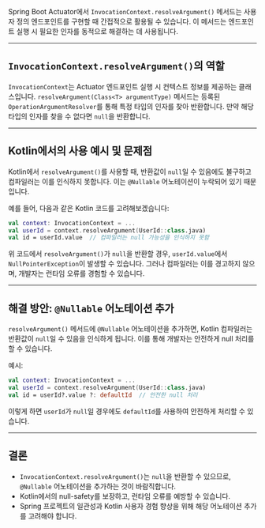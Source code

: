 Spring Boot Actuator에서 `InvocationContext.resolveArgument()` 메서드는 사용자 정의 엔드포인트를 구현할 때 간접적으로 활용될 수 있습니다. 이 메서드는 엔드포인트 실행 시 필요한 인자를 동적으로 해결하는 데 사용됩니다.

---

##  `InvocationContext.resolveArgument()`의 역할

`InvocationContext`는 Actuator 엔드포인트 실행 시 컨텍스트 정보를 제공하는 클래스입니다. `resolveArgument(Class<T> argumentType)` 메서드는 등록된 `OperationArgumentResolver`를 통해 특정 타입의 인자를 찾아 반환합니다. 만약 해당 타입의 인자를 찾을 수 없다면 `null`을 반환합니다.

---

##  Kotlin에서의 사용 예시 및 문제점

Kotlin에서 `resolveArgument()`를 사용할 때, 반환값이 `null`일 수 있음에도 불구하고 컴파일러는 이를 인식하지 못합니다. 이는 `@Nullable` 어노테이션이 누락되어 있기 때문입니다.

예를 들어, 다음과 같은 Kotlin 코드를 고려해보겠습니다:

```kotlin
val context: InvocationContext = ...
val userId = context.resolveArgument(UserId::class.java)
val id = userId.value  // 컴파일러는 null 가능성을 인식하지 못함
```



위 코드에서 `resolveArgument()`가 `null`을 반환할 경우, `userId.value`에서 `NullPointerException`이 발생할 수 있습니다. 그러나 컴파일러는 이를 경고하지 않으며, 개발자는 런타임 오류를 경험할 수 있습니다.

---

## 해결 방안: `@Nullable` 어노테이션 추가

`resolveArgument()` 메서드에 `@Nullable` 어노테이션을 추가하면, Kotlin 컴파일러는 반환값이 `null`일 수 있음을 인식하게 됩니다. 이를 통해 개발자는 안전하게 null 처리를 할 수 있습니다.

예시:

```kotlin
val context: InvocationContext = ...
val userId = context.resolveArgument(UserId::class.java)
val id = userId?.value ?: defaultId  // 안전한 null 처리
```



이렇게 하면 `userId`가 `null`일 경우에도 `defaultId`를 사용하여 안전하게 처리할 수 있습니다.

---

## 결론

* `InvocationContext.resolveArgument()`는 `null`을 반환할 수 있으므로, `@Nullable` 어노테이션을 추가하는 것이 바람직합니다.
* Kotlin에서의 null-safety를 보장하고, 런타임 오류를 예방할 수 있습니다.
* Spring 프로젝트의 일관성과 Kotlin 사용자 경험 향상을 위해 해당 어노테이션 추가를 고려해야 합니다.


